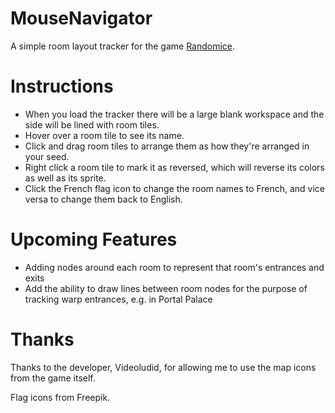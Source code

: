 # MouseNavigator

A simple room layout tracker for the game [Randomice](https://store.steampowered.com/app/2835650/Randomice/).

# Instructions

* When you load the tracker there will be a large blank workspace and the side will be lined with room tiles.
* Hover over a room tile to see its name.
* Click and drag room tiles to arrange them as how they're arranged in your seed.
* Right click a room tile to mark it as reversed, which will reverse its colors as well as its sprite.
* Click the French flag icon to change the room names to French, and vice versa to change them back to English.

# Upcoming Features

* Adding nodes around each room to represent that room's entrances and exits
* Add the ability to draw lines between room nodes for the purpose of tracking warp entrances, e.g. in Portal Palace

# Thanks

Thanks to the developer, Videoludid, for allowing me to use the map icons from the game itself.

Flag icons from Freepik.
